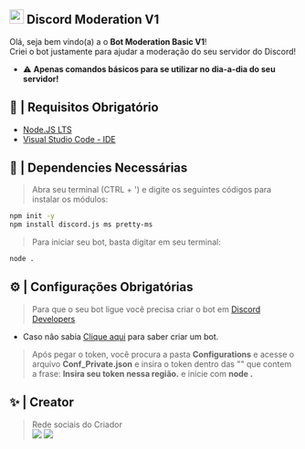 ## <img src="https://cdn.jsdelivr.net/gh/devicons/devicon/icons/networkx/networkx-original.svg" width="25px"/>   Discord Moderation V1

Olá, seja bem vindo(a) a o **Bot Moderation Basic V1**!
<br>Criei o bot justamente para ajudar a moderação do seu servidor do Discord!
- ⚠️ **Apenas comandos básicos para se utilizar no dia-a-dia do seu servidor!**

## 🚧 | Requisitos Obrigatório

- [Node.JS LTS](https://nodejs.org/en/download/) 
- [Visual Studio Code - IDE](https://code.visualstudio.com/download)

## 📝 | Dependencies Necessárias
> Abra seu terminal (CTRL + ') e digite os seguintes códigos para instalar os módulos:
```sh
npm init -y
npm install discord.js ms pretty-ms
```
> Para iniciar seu bot, basta digitar em seu terminal:
```sh
node .
```

## ⚙️ | Configurações Obrigatórias
> Para que o seu bot ligue você precisa criar o bot em [Discord Developers](https://discord.com/developers/applications)
- Caso não sabia [Clique aqui](https://www.youtube.com/watch?v=lfdmZQySTXE&pp=ygUtQ29tbyBjcmlhciB1bSBib3Qgbm8gZGlzY29yZCBkZXZlbG9wZXIgcG9ydGFs) para saber criar um bot.
> Após pegar o token, você procura a pasta **Configurations** e acesse o arquivo **Conf_Private.json** e insira o token dentro das "" que contem a frase: **__Insira seu token nessa região.__** e inicie com **node .**

## ✨ | Creator
> Rede sociais do Criador
<br><a href="https://instagram.com/vxctordev.go" target="_blank"><img loading="lazy" src="https://img.shields.io/badge/-Instagram-%23E4405F?style=for-the-badge&logo=instagram&logoColor=white" target="_blank"></a> <a href = "mailto:contato.vxctordev@gmail.com"><img loading="lazy" src="https://img.shields.io/badge/Gmail-D14836?style=for-the-badge&logo=gmail&logoColor=white" target="_blank"></a>

